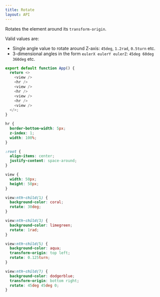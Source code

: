 ```yaml
---
title: Rotate
layout: API
---
```


Rotates the element around its `transform-origin`.

Valid values are:

- Single angle value to rotate around Z-axis: `45deg`, `1.2rad`, `0.5turn` etc.
- 3-dimensional angles in the form `eulerX eulerY eulerZ`: `45deg 60deg 360deg` etc.

<Sandpack>

```js App.js
export default function App() {
  return <>
    <view />
    <hr />
    <view />
    <hr />
    <view />
    <hr />
    <view />
  </>;
}
```

```css style.css active
hr {
  border-bottom-width: 5px;
  z-index: 1;
  width: 100%;
}

:root {
  align-items: center;
  justify-content: space-around;
}

view {
  width: 50px;
  height: 50px;
}

view:nth-child(1) {
  background-color: coral;
  rotate: 30deg;
}

view:nth-child(3) {
  background-color: limegreen;
  rotate: 1rad;
}

view:nth-child(5) {
  background-color: aqua;
  transform-origin: top left;
  rotate: 0.125turn;
}

view:nth-child(7) {
  background-color: dodgerblue;
  transform-origin: bottom right;
  rotate: 45deg 45deg 0;
}
```

</Sandpack>
